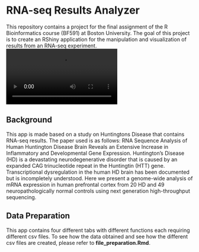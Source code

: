 # RNA-seq Results Analyzer
This repository contains a project for the final assignment of the R Bioinformatics course (BF591) at Boston University. The goal of this project is to create an RShiny application for the manipulation and visualization of results from an RNA-seq experiment.
<video src="https://raw.githubusercontent.com/Nathan2400912/Count_Data_Analysis_Project/main/Nathan_Wong_BF591_Presentation.mp4" controls="controls" style="max-width: 100%; height: auto;">
</video>

## Background
This app is made based on a study on Huntingtons Disease that contains RNA-seq results. The paper used is as follows: RNA Sequence Analysis of Human Huntington Disease Brain Reveals an Extensive Increase in Inflammatory and Developmental Gene Expression. Huntington’s Disease (HD) is a devastating neurodegenerative disorder that is caused by an expanded CAG trinucleotide repeat in the Huntingtin (HTT) gene. Transcriptional dysregulation in the human HD brain has been documented but is incompletely understood. Here we present a genome-wide analysis of mRNA expression in human prefrontal cortex from 20 HD and 49 neuropathologically normal controls using next generation high-throughput sequencing. 

## Data Preparation
This app contains four different tabs with different functions each requiring different csv files. To see how the data obtained and see how the different csv files are created, please refer to **file_preparation.Rmd**. 


